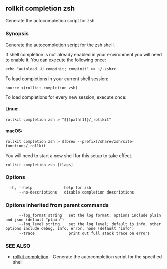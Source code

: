 ## rollkit completion zsh

Generate the autocompletion script for zsh

### Synopsis

Generate the autocompletion script for the zsh shell.

If shell completion is not already enabled in your environment you will need
to enable it.  You can execute the following once:

	echo "autoload -U compinit; compinit" >> ~/.zshrc

To load completions in your current shell session:

	source <(rollkit completion zsh)

To load completions for every new session, execute once:

#### Linux:

	rollkit completion zsh > "${fpath[1]}/_rollkit"

#### macOS:

	rollkit completion zsh > $(brew --prefix)/share/zsh/site-functions/_rollkit

You will need to start a new shell for this setup to take effect.


```
rollkit completion zsh [flags]
```

### Options

```
  -h, --help              help for zsh
      --no-descriptions   disable completion descriptions
```

### Options inherited from parent commands

```
      --log_format string   set the log format; options include plain and json (default "plain")
      --log_level string    set the log level; default is info. other options include debug, info, error, none (default "info")
      --trace               print out full stack trace on errors
```

### SEE ALSO

* [rollkit completion](rollkit_completion.md)	 - Generate the autocompletion script for the specified shell
